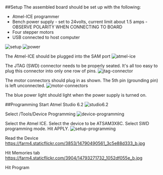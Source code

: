 ##Setup
The assembled board should be set up with the following:
* Atmel-ICE programmer
* Bench power supply - set to 24volts, current limit about 1.5 amps - OBSERVE POLARITY WHEN CONNECTING TO BOARD
* Four stepper motors
* USB connected to host computer

![setup](https://farm4.staticflickr.com/3910/14770638616_fa3c1c8794_b.jpg)
![power](https://farm4.staticflickr.com/3902/14791273484_149bdaa802_b.jpg)

The Atmel-ICE should be plugged into the SAM port
![atmel-ice](https://farm3.staticflickr.com/2912/14813475953_7781856e74_b.jpg)

The JTAG (SWD) connector needs to be properly seated. It's all too easy to plug this connector into only one row of pins.
![jtag-connector](https://farm3.staticflickr.com/2927/14607120307_1fdab4157f_b.jpg)

The motor connectors should plug in as shown. The 5th pin (grounding pin) is left unconnected.
![motor-connectors](https://farm4.staticflickr.com/3898/14606999538_19c8b88de2_b.jpg)

The blue power light should light when the power supply is turned on.

##Programming
Start Atmel Studio 6.2
![studio6.2](https://farm4.staticflickr.com/3847/14790500471_6c7aba38db_b.jpg)

Select /Tools/Device Programming 
![device-programming](https://farm4.staticflickr.com/3902/14606994178_5385b2c3fe_b.jpg)

Select the Atmel ICE. Select the device to be ATSAM3X8C. Select SWD programming mode. Hit APPLY.
![setup-programming](https://farm6.staticflickr.com/5596/14793276122_775356456f_b.jpg)

Read the Device
https://farm4.staticflickr.com/3853/14790490561_3c5e88d333_b.jpg

Hit Memories tab
https://farm4.staticflickr.com/3904/14793271732_1052df055e_b.jpg

Hit Program
